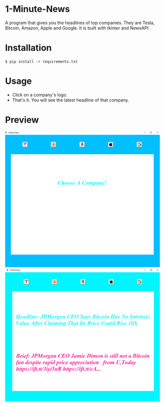 # 1-Minute-News
A program that gives you the headlines of top companies. They are Tesla, Bitcoin, Amazon, Apple and Google. It is built with tkinter and NewsAPI.
# Installation
```
$ pip install -r requirements.txt
```
# Usage
- Click on a company's logo.
- That's it. You will see the latest headline of that company.
# Preview
<img src="preview.png">
<img src="preview1.png">
